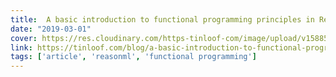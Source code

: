 ```yaml
---
title:  A basic introduction to functional programming principles in ReasonML
date: "2019-03-01"
cover: https://res.cloudinary.com/https-tinloof-com/image/upload/v1588514304/blog/a-basic-introduction-to-functional-programming-principles-in-reasonml/1_edAWGy7oZ07qHy1WeG3Z0w_nn7pqy.jpg
link: https://tinloof.com/blog/a-basic-introduction-to-functional-programming-principles-in-reason-ml/
tags: ['article', 'reasonml', 'functional programming']
---
```

